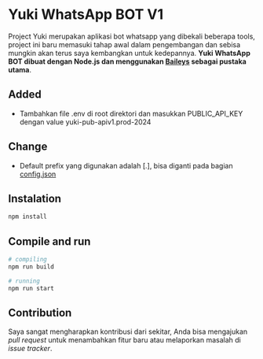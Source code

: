 # Yuki WhatsApp BOT V1

Project Yuki merupakan aplikasi bot whatsapp yang dibekali beberapa tools, project ini baru memasuki tahap awal dalam pengembangan dan sebisa mungkin akan terus saya kembangkan untuk kedepannya.
**Yuki WhatsApp BOT dibuat dengan Node.js dan menggunakan [Baileys](https://github.com/WhiskeySockets/Baileys) sebagai pustaka utama**.

## Added

- Tambahkan file .env di root direktori dan masukkan PUBLIC_API_KEY dengan value yuki-pub-apiv1.prod-2024

## Change

- Default prefix yang digunakan adalah [.], bisa diganti pada bagian [config.json](https://github.com/fushigo/yuki-wa/blob/main/src/common/config.json)

## Instalation

```bash
npm install
```

## Compile and run

```bash
# compiling
npm run build

# running
npm run start
```

## Contribution

Saya sangat mengharapkan kontribusi dari sekitar, Anda bisa mengajukan _pull request_ untuk menambahkan fitur baru atau melaporkan masalah di _issue tracker_.
